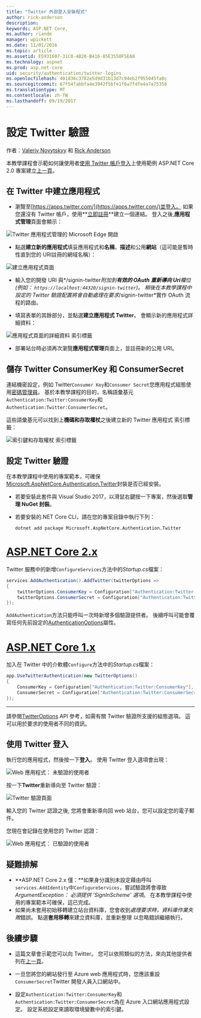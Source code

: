 ```yaml
---
title: "Twitter 外部登入安裝程式"
author: rick-anderson
description: 
keywords: ASP.NET Core,
ms.author: riande
manager: wpickett
ms.date: 11/01/2016
ms.topic: article
ms.assetid: E5931607-31C0-4B20-B416-85E3550F5EA8
ms.technology: aspnet
ms.prod: asp.net-core
uid: security/authentication/twitter-logins
ms.openlocfilehash: 401836c3782e5d9d31b13d7c94eb2f955045fa0c
ms.sourcegitcommit: 67f54fabbfa4e3942f5bfe1f8a7fdfe4a7a75358
ms.translationtype: MT
ms.contentlocale: zh-TW
ms.lasthandoff: 09/19/2017
---
```

# <a name="configuring-twitter-authentication"></a>設定 Twitter 驗證

<a name=security-authentication-twitter-logins></a>

作者：[Valeriy Novytskyy](https://github.com/01binary) 和 [Rick Anderson](https://twitter.com/RickAndMSFT)

本教學課程會示範如何讓使用者[使用 Twitter 帳戶登入](https://dev.twitter.com/web/sign-in/desktop-browser)上使用範例 ASP.NET Core 2.0 專案建立[上一頁](index.md)。

## <a name="create-the-app-in-twitter"></a>在 Twitter 中建立應用程式

* 瀏覽至[https://apps.twitter.com/](https://apps.twitter.com/)並登入。 如果您還沒有 Twitter 帳戶，使用**[立即註冊](https://twitter.com/signup)**建立一個連結。 登入之後,**應用程式管理**頁面會顯示：

![Twitter 應用程式管理的 Microsoft Edge 開啟](index/_static/TwitterAppManage.png)

* 點選**建立新的應用程式**填妥應用程式和**名稱**，**描述**和公用**網站**（這可能是暫時性直到您的 URI註冊的網域名稱）：

![建立應用程式頁面](index/_static/TwitterCreate.png)

* 輸入您的開發 URI 與*/signin-twitter*附加到**有效的 OAuth 重新導向 Uri**欄位 (例如： `https://localhost:44320/signin-twitter`)。 稍後在本教學課程中設定的 Twitter 驗證配置將會自動處理在要求*/signin-twitter*實作 OAuth 流程的路由。

* 填寫表單的其餘部分，並點選**建立應用程式 Twitter**。 會顯示新的應用程式詳細資料：

![應用程式頁面的詳細資料 索引標籤](index/_static/TwitterAppDetails.png)

* 部署站台時必須再次瀏覽**應用程式管理**頁面上，並註冊新的公用 URI。

## <a name="storing-twitter-consumerkey-and-consumersecret"></a>儲存 Twitter ConsumerKey 和 ConsumerSecret

連結機密設定，例如 Twitter`Consumer Key`和`Consumer Secret`您應用程式組態使用[密碼管理員](../../app-secrets.md)。 基於本教學課程的目的，名稱語彙基元`Authentication:Twitter:ConsumerKey`和`Authentication:Twitter:ConsumerSecret`。

這些語彙基元可以找到上**機碼和存取權杖**之後建立新的 Twitter 應用程式 索引標籤：

![索引鍵和存取權杖 索引標籤](index/_static/TwitterKeys.png)

## <a name="configure-twitter-authentication"></a>設定 Twitter 驗證

在本教學課程中使用的專案範本，可確保[Microsoft.AspNetCore.Authentication.Twitter](https://www.nuget.org/packages/Microsoft.AspNetCore.Authentication.Twitter)封裝是否已經安裝。

* 若要安裝此套件與 Visual Studio 2017，以滑鼠右鍵按一下專案，然後選取**管理 NuGet 封裝**。
* 若要安裝的.NET Core CLI，請在您的專案目錄中執行下列：

   `dotnet add package Microsoft.AspNetCore.Authentication.Twitter`

# <a name="aspnet-core-2xtabaspnetcore2x"></a>[ASP.NET Core 2.x](#tab/aspnetcore2x)

Twitter 服務中的新增`ConfigureServices`方法中的*Startup.cs*檔案：

```csharp
services.AddAuthentication().AddTwitter(twitterOptions =>
{
    twitterOptions.ConsumerKey = Configuration["Authentication:Twitter:ConsumerKey"];
    twitterOptions.ConsumerSecret = Configuration["Authentication:Twitter:ConsumerSecret"];
});
```

`AddAuthentication`方法只能呼叫一次時新增多個驗證提供者。 後續呼叫可能會覆寫任何先前設定的[AuthenticationOptions](https://docs.microsoft.com/aspnet/core/api/microsoft.aspnetcore.builder.authenticationoptions)屬性。

# <a name="aspnet-core-1xtabaspnetcore1x"></a>[ASP.NET Core 1.x](#tab/aspnetcore1x)

加入在 Twitter 中的介軟體`Configure`方法中的*Startup.cs*檔案：

```csharp
app.UseTwitterAuthentication(new TwitterOptions()
{
    ConsumerKey = Configuration["Authentication:Twitter:ConsumerKey"],
    ConsumerSecret = Configuration["Authentication:Twitter:ConsumerSecret"]
});
```

---

請參閱[TwitterOptions](https://docs.microsoft.com/aspnet/core/api/microsoft.aspnetcore.builder.twitteroptions) API 參考，如需有關 Twitter 驗證所支援的組態選項。 這可以用於要求的使用者不同的資訊。

## <a name="sign-in-with-twitter"></a>使用 Twitter 登入

執行您的應用程式，然後按一下**登入**。 使用 Twitter 登入選項會出現：

![Web 應用程式： 未驗證的使用者](index/_static/DoneTwitter.png)

按一下**Twitter**重新導向至 Twitter 驗證：

![Twitter 驗證頁面](index/_static/TwitterLogin.png)

輸入您的 Twitter 認證之後, 您將會重新導向回 web 站台，您可以設定您的電子郵件。

您現在會記錄在使用您的 Twitter 認證：

![Web 應用程式： 已驗證的使用者](index/_static/Done.png)

## <a name="troubleshooting"></a>疑難排解

* **ASP.NET Core 2.x 僅：**如果身分識別未設定藉由呼叫`services.AddIdentity`中`ConfigureServices`，嘗試驗證將會導致*ArgumentException： 必須提供 'SignInScheme' 選項*。 在本教學課程中使用的專案範本可確保，這已完成。
* 如果尚未套用初始移轉建立站台資料庫，您會收到*處理要求時，資料庫作業失敗*錯誤。 點選**套用移轉**來建立資料庫，並重新整理 以忽略錯誤繼續執行。

## <a name="next-steps"></a>後續步驟

* 這篇文章會示範您可以向 Twitter。 您可以依照類似的方法，來向其他提供者列在[上一頁](index.md)。

* 一旦您將您的網站發行至 Azure web 應用程式時，您應該重設`ConsumerSecret`Twitter 開發人員入口網站中。

* 設定`Authentication:Twitter:ConsumerKey`和`Authentication:Twitter:ConsumerSecret`為在 Azure 入口網站應用程式設定。 設定系統設定來讀取環境變數中的索引鍵。
